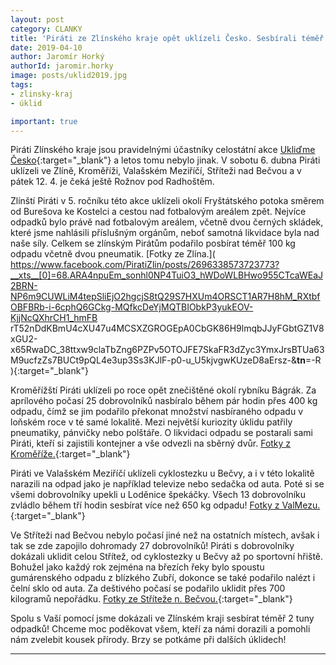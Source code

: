 ```yaml
---
layout: post
category: CLANKY
title: 'Piráti ze Zlínského kraje opět uklízeli Česko. Sesbírali téměř dvě tuny odpadu!'
date: 2019-04-10
author: Jaromír Horký
authorId: jaromir.horky
image: posts/uklid2019.jpg   
tags: 
- zlinsky-kraj
- úklid

important: true
---
```

Piráti Zlínského kraje jsou pravidelnými účastníky celostátní akce [Ukliďme Česko](http://www.uklidmecesko.cz){:target="_blank"} a letos tomu nebylo jinak. V sobotu 6. dubna Piráti uklízeli ve Zlíně, Kroměříži, Valašském Meziříčí, Stříteži nad Bečvou a v pátek 12. 4. je čeká ještě Rožnov pod Radhoštěm.

Zlínští Piráti v 5. ročníku této akce uklízeli okolí Fryštátského potoka směrem od Burešova ke Kostelci a cestou nad fotbalovým areálem zpět. Nejvíce odpadků bylo právě nad fotbalovým areálem, včetně dvou černých skládek, které jsme nahlásili příslušným orgánům, neboť samotná likvidace byla nad naše síly. Celkem se zlínským Pirátům podařilo posbírat téměř 100 kg odpadu včetně dvou pneumatik.
[Fotky ze Zlína.]( https://www.facebook.com/PiratiZlin/posts/2696338573723773?__xts__[0]=68.ARA4npuEm_sonhl0NP4TuiO3_hWDoWLBHwo955CTcaWEaJ2BRN-NP6m9CUWLiM4tepSliEjO2hgcjS8tQ29S7HXUm4ORSCT1AR7H8hM_RXtbfOBFBRb-i-6cphQ6GCkg-MQfkcDeYjMQTBIObkP3yukEOV-KjjNcQXhrCH1_hmFB	rT52nDdKBmU4cXU47u4MCSXZGROGEpA0CbGK86H9lmqbJJyFGbtGZ1V8xGU2-x65RwaDC_38ttxw9claTbZng6PZPv5OTOJFE7SkaFR3dZyc3YmxJrsBTUa63M9ucfzZs7BUCt9pQL4e3up3Ss3KJlF-p0-u_U5kjvgwKUzeD8aErsz-&__tn__=-R
){:target="_blank"}

Kroměřížští Piráti uklízeli po roce opět znečištěné okolí rybníku Bágrák. Za aprílového počasí 25 dobrovolníků nasbíralo během pár hodin přes 400 kg odpadu, čímž se jim podařilo překonat množství nasbíraného odpadu v loňském roce v té samé lokalitě. Mezi největší kuriozity úklidu patřily pneumatiky, pánvičky nebo polštáře. O likvidaci odpadu se postarali sami Piráti, kteří si zajistili kontejner a vše odvezli na sběrný dvůr.
[Fotky z Kroměříže.]( https://www.facebook.com/pg/piratikromeriz/photos/?tab=album&album_id=2385632195006683&__xts__%5B0%5D=68.ARA56KYDMF35MASLcGHPfwZKvTIwnOgoEKD2f70biKln3jQ_REcb58XtcbKbVWeoG37G9w3X5KuPGk93kUiLv_UdORfLlBc5Tz7OREgyWQ0QAdDe
){:target="_blank"}

Piráti ve Valašském Meziříčí uklízeli cyklostezku u Bečvy, a i v této lokalitě narazili na odpad jako je například televize nebo sedačka od auta. Poté si se všemi dobrovolníky upekli u Loděnice špekáčky. Všech 13 dobrovolníku zvládlo během tří hodin sesbírat více než 650 kg odpadu!
[Fotky z ValMezu.](https://www.facebook.com/events/297118320982902/?active_tab=discussion){:target="_blank"}

Ve Stříteži nad Bečvou nebylo počasí jiné než na ostatních místech, avšak i tak se zde zapojilo dohromady 27 dobrovolníků! Piráti s dobrovolníky dokázali uklidit celou Střítež, od cyklostezky u Bečvy až po sportovní hřiště. Bohužel jako každý rok zejména na březích řeky bylo spoustu gumárenského odpadu z blízkého Zubří, dokonce se také podařilo nalézt i čelní sklo od auta. Za deštivého počasí se podařilo uklidit přes 700 kilogramů nepořádku.
[Fotky ze Stříteže n. Bečvou.](){:target="_blank"}

Spolu s Vaší pomocí jsme dokázali ve Zlínském kraji sesbírat téměř 2 tuny odpadků! Chceme moc poděkovat všem, kteří za námi dorazili a pomohli nám zvelebit kousek přírody. Brzy se potkáme při dalších úklidech!

- - -
